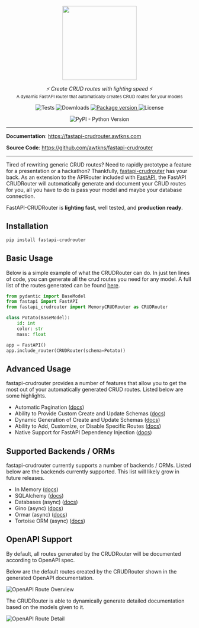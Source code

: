 <p align="center">
  <img src="https://raw.githubusercontent.com/awtkns/fastapi-crudrouter/master/docs/en/docs/assets/logo.png" height="200" />
</p>
<p align="center">
  <em>⚡ Create CRUD routes with lighting speed</em> ⚡</br>
  <sub>A dynamic FastAPI router that automatically creates CRUD routes for your models</sub>
</p>
<p align="center">
<img alt="Tests" src="https://img.shields.io/github/actions/workflow/status/awtkns/fastapi-crudrouter/.github/workflows/pytest.yml?color=%2334D058" />
<img alt="Downloads" src="https://img.shields.io/pypi/dm/fastapi-crudrouter?color=%2334D058" />
  <a href="https://pypi.org/project/fastapi-crudrouter" target="_blank">
    <img src="https://img.shields.io/pypi/v/fastapi-crudrouter?color=%2334D058&label=pypi%20package" alt="Package version">
</a>
  <img alt="License" src="https://img.shields.io/github/license/awtkns/fastapi-crudrouter?color=%2334D058" />
</p>
<p align="center">
<img alt="PyPI - Python Version" src="https://img.shields.io/pypi/pyversions/fastapi-crudrouter">
</p>

---

**Documentation**: <a href="https://fastapi-crudrouter.awtkns.com" target="_blank">https://fastapi-crudrouter.awtkns.com</a>

**Source Code**: <a href="https://github.com/awtkns/fastapi-crudrouter" target="_blank">https://github.com/awtkns/fastapi-crudrouter</a>

---
Tired of rewriting generic CRUD routes? Need to rapidly prototype a feature for a presentation
or a hackathon? Thankfully, [fastapi-crudrouter](https://github.com/awtkns/fastapi-crudrouter) has your back. As an 
extension to the APIRouter included with [FastAPI](https://fastapi.tiangolo.com/), the FastAPI CRUDRouter will automatically
generate and document your CRUD routes for you, all you have to do is pass your model and maybe your database connection.

FastAPI-CRUDRouter is **lighting fast**, well tested, and **production ready**.


## Installation
```bash
pip install fastapi-crudrouter
```

## Basic Usage
Below is a simple example of what the CRUDRouter can do. In just ten lines of code, you can generate all 
the crud routes you need for any model. A full list of the routes generated can be found [here](https://fastapi-crudrouter.awtkns.com/routing).

```python
from pydantic import BaseModel
from fastapi import FastAPI
from fastapi_crudrouter import MemoryCRUDRouter as CRUDRouter

class Potato(BaseModel):
    id: int
    color: str
    mass: float

app = FastAPI()
app.include_router(CRUDRouter(schema=Potato))
```

## Advanced Usage
fastapi-crudrouter provides a number of features that allow you to get the most out of your automatically generated CRUD
routes. Listed below are some highlights.

- Automatic Pagination ([docs](https://fastapi-crudrouter.awtkns.com/pagination/))
- Ability to Provide Custom Create and Update Schemas ([docs](https://fastapi-crudrouter.awtkns.com/schemas/))
- Dynamic Generation of Create and Update Schemas ([docs](https://fastapi-crudrouter.awtkns.com/schemas/))
- Ability to Add, Customize, or Disable Specific Routes ([docs](https://fastapi-crudrouter.awtkns.com/routing/))
- Native Support for FastAPI Dependency Injection ([docs](https://fastapi-crudrouter.awtkns.com/dependencies/))

## Supported Backends / ORMs
fastapi-crudrouter currently supports a number of backends / ORMs. Listed below are the backends currently supported. This list will
likely grow in future releases.

- In Memory ([docs](https://fastapi-crudrouter.awtkns.com/backends/memory/))
- SQLAlchemy ([docs](https://fastapi-crudrouter.awtkns.com/backends/sqlalchemy/))
- Databases (async) ([docs](https://fastapi-crudrouter.awtkns.com/backends/async/))
- Gino (async) ([docs](https://fastapi-crudrouter.awtkns.com/backends/gino.html)) 
- Ormar (async) ([docs](https://fastapi-crudrouter.awtkns.com/backends/ormar/))
- Tortoise ORM  (async) ([docs](https://fastapi-crudrouter.awtkns.com/backends/tortoise/))

## OpenAPI Support
By default, all routes generated by the CRUDRouter will be documented according to OpenAPI spec.

Below are the default routes created by the CRUDRouter shown in the generated OpenAPI documentation.

![OpenAPI Route Overview](https://raw.githubusercontent.com/awtkns/fastapi-crudrouter/master/docs/en/docs/assets/RouteOverview.png)

The CRUDRouter is able to dynamically generate detailed documentation based on the models given to it.

![OpenAPI Route Detail](https://raw.githubusercontent.com/awtkns/fastapi-crudrouter/master/docs/en/docs/assets/RouteDetail.png)
